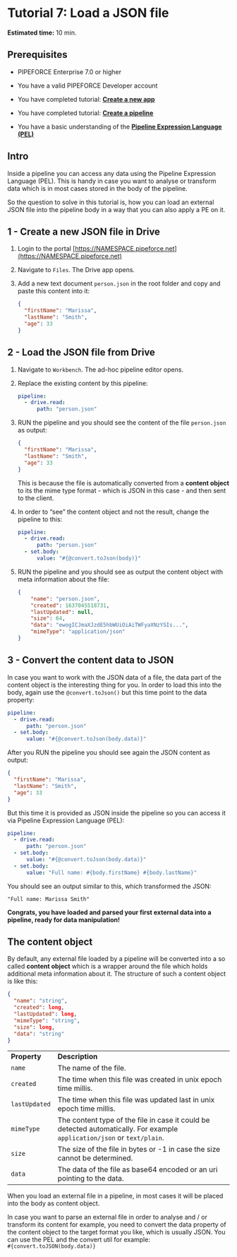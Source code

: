 # Tutorial 7: Load a JSON file

**Estimated time:** 10 min.

## Prerequisites

*   PIPEFORCE Enterprise 7.0 or higher
    
*   You have a valid PIPEFORCE Developer account
    
*   You have completed tutorial: **[Create a new app](create-app)**
    
*   You have completed tutorial: **[Create a pipeline](create-pipeline)**
    
*   You have a basic understanding of the **[Pipeline Expression Language (PEL)](../api/pel)**
    

## Intro

Inside a pipeline you can access any data using the Pipeline Expression Language (PEL). This is handy in case you want to analyse or transform data which is in most cases stored in the body of the pipeline.

So the question to solve in this tutorial is, how you can load an external JSON file into the pipeline body in a way that you can also apply a PE on it.

## 1 - Create a new JSON file in Drive

1.  Login to the portal [https://NAMESPACE.pipeforce.net](https://NAMESPACE.pipeforce.net)
    
2.  Navigate to `Files`. The Drive app opens.
    
3.  Add a new text document `person.json` in the root folder and copy and paste this content into it:  
    
    ```json
    {
      "firstName": "Marissa",
      "lastName": "Smith",
      "age": 33
    }
    ```
    

## 2 - Load the JSON file from Drive

1.  Navigate to `Workbench`. The ad-hoc pipeline editor opens.
    
2.  Replace the existing content by this pipeline:
    
    ```yaml
    pipeline:
      - drive.read:
          path: "person.json"
    ```
    
3.  RUN the pipeline and you should see the content of the file `person.json` as output:
    
    ```json
    {
      "firstName": "Marissa",
      "lastName": "Smith",
      "age": 33
    }
    ```
    
    This is because the file is automatically converted from a **content object** to its the mime type format - which is JSON in this case - and then sent to the client.
    
4.  In order to “see” the content object and not the result, change the pipeline to this:
    
    ```yaml
    pipeline:
      - drive.read:
          path: "person.json"
      - set.body:
          value: "#{@convert.toJson(body)}"
    ```
    
5.  RUN the pipeline and you should see as output the content object with meta information about the file:
    
    ```json
    {
    	"name": "person.json",
    	"created": 1637045518731,
    	"lastUpdated": null,
    	"size": 64,
    	"data": "ewogICJmaXJzdE5hbWUiOiAiTWFyaXNzYSIs...",
    	"mimeType": "application/json"
    }
    ```
    

## 3 - Convert the content data to JSON

In case you want to work with the JSON data of a file, the data part of the content object is the interesting thing for you. In order to load this into the body, again use the `@convert.toJson()` but this time point to the data property:

```yaml
pipeline:
  - drive.read:
      path: "person.json"
  - set.body:
      value: "#{@convert.toJson(body.data)}"
```

After you RUN the pipeline you should see again the JSON content as output:

```json
{
  "firstName": "Marissa",
  "lastName": "Smith",
  "age": 33
}
```

But this time it is provided as JSON inside the pipeline so you can access it via Pipeline Expression Language (PEL):

```yaml
pipeline:
  - drive.read:
      path: "person.json"
  - set.body:
      value: "#{@convert.toJson(body.data)}"
  - set.body:
      value: "Full name: #{body.firstName} #{body.lastName}"
```

You should see an output similar to this, which transformed the JSON:

```
"Full name: Marissa Smith"
```

**Congrats, you have loaded and parsed your first external data into a pipeline, ready for data manipulation!**

## The content object

By default, any external file loaded by a pipeline will be converted into a so called **content object** which is a wrapper around the file which holds additional meta information about it. The structure of such a content object is like this:

```json
{
  "name": "string",
  "created": long,
  "lastUpdated": long,
  "mimeType": "string",
  "size": long,
  "data": "string"
}
```

|     |     |
| --- | --- |
| **Property** | **Description** |
| `name` | The name of the file. |
| `created` | The time when this file was created in unix epoch time millis. |
| `lastUpdated` | The time when this file was updated last in unix epoch time millis. |
| `mimeType` | The content type of the file in case it could be detected automatically. For example `application/json` or `text/plain`. |
| `size` | The size of the file in bytes or -1 in case the size cannot be determined. |
| `data` | The data of the file as base64 encoded or an uri pointing to the data. |

When you load an external file in a pipeline, in most cases it will be placed into the body as content object.

In case you want to parse an external file in order to analyse and / or transform its content for example, you need to convert the data property of the content object to the target format you like, which is usually JSON. You can use the PEL and the convert util for example:  
`#{convert.toJSON(body.data)}`
